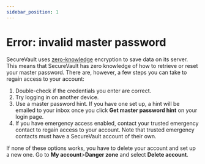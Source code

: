 ```yaml
---
sidebar_position: 1
---
```



# Error: invalid master password

SecureVault uses [zero-knowledge](glossary/general.md) encryption to save data on its server. This means that SecureVault has zero knowledge of how to retrieve or reset your master password. There are, however, a few steps you can take to regain access to your account:

1. Double-check if the credentials you enter are correct.
2. Try logging in on another device.
3. Use a master password hint.  If you have one set up, a hint will be emailed to your inbox once you click **Get master password hint** on your login page.
3. If you have emergency access enabled, contact your trusted emergency contact to regain access to your account. Note that trusted emergency contacts must have a SecureVault account of their own.

If none of these options works, you have to delete your account and set up a new one. Go to **My account**>**Danger zone** and select **Delete account**.
